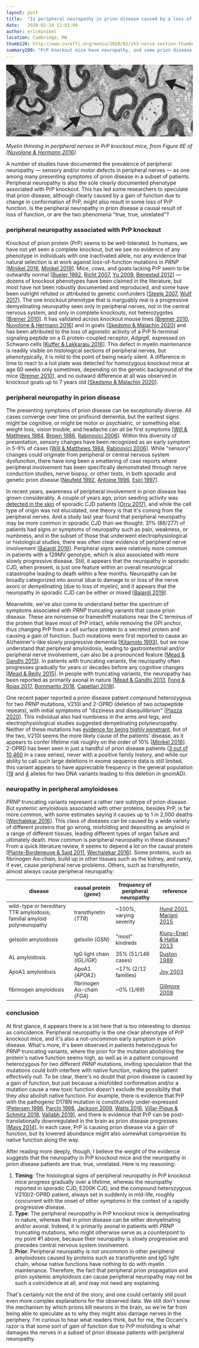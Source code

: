 ```yaml
---
layout: post
title:  "Is peripheral neuropathy in prion disease caused by a loss of PrP function?"
date:   2020-02-24 12:01:00
author: ericminikel
location: Cambridge, MA
thumb120: http://www.cureffi.org/media/2020/02/zh3-nerve-section-thumbnail.png
summary200: "PrP knockout mice have neuropathy, and some prion disease patients have neuropathy. Is there some role for loss of function in prion disease, or are the two phenomena true, true, unrelated?"
---
```


![](/media/2020/02/zh3-nerve-section.png)

*Myelin thinning in peripheral nerves in PrP knockout mice, from Figure 6E of [[Nuvolone & Hermann 2016]].*

A number of studies have documented the prevalence of peripheral neuropathy &mdash; sensory and/or motor defects in peripheral nerves &mdash; as one among many presenting symptoms of prion disease in a subset of patients. Peripheral neuropathy is also the sole clearly documented phenotype associated with PrP knockout. This has led some researchers to speculate that prion disease, although clearly caused by a gain of function due to change in conformation of PrP, might also result in some loss of PrP function. Is the peripheral neuropathy in prion disease a causal result of loss of function, or are the two phenomena "true, true, unrelated"?

### peripheral neuropathy associated with PrP knockout

Knockout of prion protein (PrP) seems to be well-tolerated. In humans, we have not yet seen a complete knockout, but we see no evidence of any phenotype in individuals with one inactivated allele, nor any evidence that natural selection is at work against loss-of-function mutations in *PRNP* [[Minikel 2016], [Minikel 2019]]. Mice, cows, and goats lacking PrP seem to be outwardly normal [[Bueler 1992], [Richt 2007], [Yu 2009], [Benestad 2012]] &mdash; dozens of knockout phenotypes have been claimed in the literature, but most have not been robustly documented and reproduced, and some have been outright refuted or attributed to genetic confunders [[Steele 2007], [Wulf 2017]]. The one knockout phenotype that is inarguably real is a progressive demyelinating neuropathy seen only in peripheral nerves, not in the central nervous system, and only in complete knockouts, not heterozygotes [[Bremer 2010]]. It has validated across knockout mouse lines [[Bremer 2010], [Nuvolone & Hermann 2016]] and in goats [[Skedsmo & Malachin 2020]] and has been attributed to the loss of agonistic activity of a PrP N-terminal signaling peptide on a G protein-coupled receptor, *Adgrg6*, expressed on Schwann cells [[Kuffer & Lakkaraju 2016]]. This defect in myelin maintenance is readily visible on histological sections of peripheral nerves, but phenotypically, it is mild to the point of being nearly silent. A difference in time to react to a hot plate was detected for homozygous knockout mice at age 60 weeks only sometimes, depending on the genetic background of the mice [[Bremer 2010]], and no outward difference at all was observed in knockout goats up to 7 years old [[Skedsmo & Malachin 2020]].

### peripheral neuropathy in prion disease

The presenting symptoms of prion disease can be exceptionally diverse. All cases converge over time on profound dementia, but the earliest signs might be cognitive, or might be motor or psychiatric, or something else: weight loss, vision trouble, and headache can all be first symptoms [[Will & Matthews 1984], [Brown 1986], [Rabinovici 2006]]. Within this diversity of presentation, sensory changes have been recognized as an early symptom in 5-9% of cases [[Will & Matthews 1984], [Rabinovici 2006]]. While "sensory" changes could originate from peripheral or central nervous system dysfunciton, there have long been a smattering of case reports where peripheral involvement has been specifically demonstrated through nerve conduction studies, nerve biopsy, or other tests, in both sporadic and genetic prion disease [[Neufeld 1992], [Antoine 1996], [Esiri 1997]].

In recent years, awareness of peripheral involvement in prion disease has grown considerably. A couple of years ago, prion seeding activity was [detected in the skin](/2017/12/08/skin-surgery-and-cjd/) of sporadic CJD patients [[Orru 2017]], and while the cell type of origin was not elucidated, one theory is that it's coming from the peripheral nerves. And a study last year found that peripheral neuropathy may be more common in sporadic CJD than we thought: 31% (86/277) of patients had signs or symptoms of neuropathy such as pain, weakness, or numbness, and in the subset of those that underwent electrophysiological or histological studies, there was often clear evidence of peripheral nerve involvement [[Baiardi 2019]]. Peripheral signs were relatively more common in patients with a 129MV genotype, which is also associated with more slowly progressive disease. Still, it appears that the neuropathy in sporadic CJD, when present, is just one feature within an overall neurological catastrophe leading to death within a few months. Neuropathy can be broadly categorized into axonal (due to damage to or loss of the nerve axon) or demyelinating (due to loss of myelin), and it appears that the neuropathy in sporadic CJD can be either or mixed [[Baiardi 2019]].

Meanwhile, we've also come to understand better the spectrum of symptoms associated with *PRNP* truncating variants that cause prion disease. These are nonsense or frameshift mutations near the C terminus of the protein that leave most of PrP intact, while removing the GPI anchor, thus changing PrP from a cell surface protein to a secreted protein and causing a gain of function. Such mutations were first reported to cause an Alzheimer's-like slowly progressive dementia [[Kitamoto 1993]], but we now understand that peripheral amyloidosis, leading to gastrointestinal and/or peripheral nerve involvement, can also be a pronounced feature [[Mead & Gandhi 2013]]. In patients with truncating variants, the neuropathy often progresses gradually for years or decades before any cognitive changes [[Mead & Reilly 2015]]. In people with truncating variants, the neuropathy has been reported as primarily axonal in nature [[Mead & Gandhi 2013], [Fong & Rojas 2017], [Bommarito 2018], [Capellari 2018]].

One recent paper reported a prion disease patient compound heterozygous for two *PRNP* mutations, V210I and 2-OPRD (deletion of two octapeptide repeats), with initial symptoms of "dizziness and disequilibrium" [[Piazza 2020]]. This individual also had numbness in the arms and legs, and electrophysiological studies suggested demyelinating polyneuropathy. Neither of these mutations has [evidence for being highly penetrant](/2017/04/24/annotating-the-literature-on-pathogenicity-of-prnp-variants/), but of the two, V210I seems the more likely cause of the patients' disease, as it appears to confer lifetime risk roughly on the order of 10% [[Minikel 2016]]. 2-OPRD has been seen in just a handful of prion disease patients ([3 out of 10,460](https://github.com/ericminikel/prnp_penetrance/blob/master/supplement/table_s01_surveillance_allele_counts.tsv) in a case series), never with a positive family history, and while our ability to call such large deletions in exome sequence data is still limited, this variant appears to have appreciable frequency in the general population ([19](https://gnomad.broadinstitute.org/variant/20-4680064-GCAGCCTCATGGTGGTGGCTGGGGGCAGCCCCATGGTGGTGGCTGGGGA-G?dataset=gnomad_r2_1) and [4](https://gnomad.broadinstitute.org/variant/20-4680025-CGGTGGTGGCTGGGGGCAGCCTCATGGTGGTGGCTGGGGGCAGCCTCAT-C?dataset=gnomad_r2_1) alleles for two DNA variants leading to this deletion in gnomAD).

### neuropathy in peripheral amyloidoses

*PRNP* truncating variants represent a rather rare subtype of prion disease. But systemic amyloidosis associated with other proteins, besides PrP, is far more common, with some estimates saying it causes up to 1 in 2,000 deaths [[Wechalekar 2016]]. This class of diseases can be caused by a wide variety of different proteins that go wrong, misfolding and depositing as amyloid in a range of different tissues, leading different types of organ failure and ultimately death. How common is peripheral neuropathy in these diseases? From a quick literature review, it seems to depend a lot on the causal protein [[Plante-Bordeneuve & Said 2011], [Wechalekar 2016]]. Some proteins, such as fibrinogen A&alpha;-chain, build up in other tissues such as the kidney, and rarely, if ever, cause peripheral nerve problems. Others, such as transthyretin, almost always cause peripheral neuropathy:

| disease | causal protein (*gene*) | frequency of peripheral neuropathy | reference |
| ---- | ---- | ---- | ---- |
| wild-type or hereditary TTR amyloidosis; familial amyloid polyneuropathy | transthyretin (*TTR*) | ~100%, varying severity | [Hund 2001], [Mariani 2015] |
| gelsolin amyloidosis | gelsolin (*GSN*) | "most" kindreds | [Kiuru-Enari & Haltia 2013] |
| AL amyloidosis | IgG light chain (*IGL*/*IGK*) | 35% (51/146 cases) | [Duston 1989] |
| ApoA1 amyloidosis | ApoA1 (*APOA1*) | ~17% (2/12 families) | [Joy 2003] |
| fibrinogen amyloidosis | fibrinogen A&alpha;-chain (*FGA*) | ~0% (1/69) | [Gillmore 2009] |

### conclusion

At first glance, it appears there is a lot here that is too interesting to dismiss as coincidence. Peripheral neuropathy is the one clear phenotype of PrP knockout mice, and it's also a not-uncommon early symptom in prion disease. What's more, it's been observed in patients heterozygous for *PRNP* truncating variants, where the prior for the mutation abolishing the protein's native function seems high, as well as in a patient compound heterozygous for two different *PRNP* mutations, inviting speculation that the mutations could both interfere with native function, making the patient effectively null. To be clear, there's no doubt that prion disease is caused by a gain of function, but just because a misfolded conformation and/or a mutation cause a new toxic function doesn't exclude the possibility that they *also* abolish native function. For example, there is evidence that PrP with the pathogenic D178N mutation is constitutively under-expressed [[Petersen 1996], [Parchi 1998], [Jackson 2009], [Watts 2016], [Villar-Pique & Schmitz 2018], [Vallabh 2019]], and there is evidence that PrP can be post-translationally downregulated in the brain as prion disease progresses [[Mays 2014]]. In each case, PrP is causing prion disease via a gain of function, but its lowered abundance might also somewhat compromise its native function along the way.

After reading more deeply, though, I believe the weight of the evidence suggests that the neuropathy in PrP knockout mice and the neuropathy in prion disease patients are true, true, unrelated. Here is my reasoning:

1. **Timing**: The histological signs of peripheral neuropathy in PrP knockout mice progress gradually over a lifetime, whereas the neuropathy reported in sporadic CJD, E200K CJD, and the compound heterozygous V210I/2-OPRD patient, always set in suddenly in mid-life, roughly concurrent with the onset of other symptoms in the context of a rapidly progressive disease.
2. **Type**: The peripheral neuropathy in PrP knockout mice is demyelinating in nature, whereas that in prion disease can be either demyelinating and/or axonal. Indeed, it is primarily axonal in patients with *PRNP* truncating mutations, who might otherwise serve as a counterpoint to my point #1 above, because their neuropathy is slowly progressive and precedes central nervous system involvement.
3. **Prior**: Peripheral neuropathy is not uncommon in other peripheral amyloidoses caused by proteins such as transthyretin and IgG light chain, whose native functions have nothing to do with myelin maintenance. Therefore, the fact that peripheral prion propagation and prion systemic amyloidosis can cause peripheral neuropathy may not be such a coincidence at all, and may not need any explaining.

That's certainly not the end of the story, and one could certainly still posit even more complex explanations for the observed data. We still don't know the mechanism by which prions kill neurons in the brain, so we're far from being able to speculate as to why they might also damage nerves in the periphery. I'm curious to hear what readers think, but for me, the Occam's razor is that some sort of gain of function due to PrP misfolding is what damages the nerves in a subset of prion disease patients with peripheral neuropathy.


[Will & Matthews 1984]: https://www.ncbi.nlm.nih.gov/pubmed/6368752 "Will RG, Matthews WB. A retrospective study of Creutzfeldt-Jakob disease in England and Wales 1970-79. I: Clinical features. J Neurol Neurosurg Psychiatry. 1984 Feb;47(2):134-40. PubMed PMID: 6368752; PubMed Central PMCID: PMC1027681."

[Brown 1986]: http://www.ncbi.nlm.nih.gov/pubmed/3539001 "Brown P, Cathala F, Castaigne P, Gajdusek DC. Creutzfeldt-Jakob disease: clinical analysis of a consecutive series of 230 neuropathologically verified cases. Ann Neurol. 1986 Nov;20(5):597-602. PubMed PMID: 3539001."

[Duston 1989]: https://www.ncbi.nlm.nih.gov/pubmed/2537065 "Duston MA, Skinner M, Anderson J, Cohen AS. Peripheral neuropathy as an early  marker of AL amyloidosis. Arch Intern Med. 1989 Feb;149(2):358-60. PubMed PMID: 2537065."

[Bueler 1992]: http://www.ncbi.nlm.nih.gov/pubmed/1373228 "Büeler H, Fischer M, Lang Y, Bluethmann H, Lipp HP, DeArmond SJ, Prusiner SB,  Aguet M, Weissmann C. Normal development and behaviour of mice lacking the neuronal cell-surface PrP protein. Nature. 1992 Apr 16;356(6370):577-82. PubMed PMID: 1373228."

[Neufeld 1992]: https://www.ncbi.nlm.nih.gov/pubmed/1362595 "Neufeld MY, Josiphov J, Korczyn AD. Demyelinating peripheral neuropathy in Creutzfeldt-Jakob disease. Muscle Nerve. 1992 Nov;15(11):1234-9. PubMed PMID: 1362595."

[Kitamoto 1993]: https://www.ncbi.nlm.nih.gov/pubmed/8097911 "Kitamoto T, Iizuka R, Tateishi J. An amber mutation of prion protein in Gerstmann-Sträussler syndrome with mutant PrP plaques. Biochem Biophys Res Commun. 1993 Apr 30;192(2):525-31. PubMed PMID: 8097911."

[Antoine 1996]: https://www.ncbi.nlm.nih.gov/pubmed/8780103 "Antoine JC, Laplanche JL, Mosnier JF, Beaudry P, Chatelain J, Michel D. Demyelinating peripheral neuropathy with Creutzfeldt-Jakob disease and mutation at codon 200 of the prion protein gene. Neurology. 1996 Apr;46(4):1123-7. PubMed  PMID: 8780103."

[Petersen 1996]: https://www.ncbi.nlm.nih.gov/pubmed/8647879 "Petersen RB, Parchi P, Richardson SL, Urig CB, Gambetti P. Effect of the D178N mutation and the codon 129 polymorphism on the metabolism of the prion protein. J Biol Chem. 1996 May 24;271(21):12661-8. PubMed PMID: 8647879."

[Esiri 1997]: https://www.ncbi.nlm.nih.gov/pubmed/9065568 "Esiri MM, Gordon WI, Collinge J, Patten JS. Peripheral neuropathy in Creutzfeldt-Jakob disease. Neurology. 1997 Mar;48(3):784. PubMed PMID: 9065568."

[Parchi 1998]: https://www.ncbi.nlm.nih.gov/pubmed/9669705 "Parchi P, Petersen RB, Chen SG, Autilio-Gambetti L, Capellari S, Monari L, Cortelli P, Montagna P, Lugaresi E, Gambetti P. Molecular pathology of fatal familial insomnia. Brain Pathol. 1998 Jul;8(3):539-48. Review. PubMed PMID: 9669705."

[Shmerling 1998]: http://www.ncbi.nlm.nih.gov/pubmed/9568713 "Shmerling D, Hegyi I, Fischer M, Blättler T, Brandner S, Götz J, Rülicke T, Flechsig E, Cozzio A, von Mering C, Hangartner C, Aguzzi A, Weissmann C. Expression of amino-terminally truncated PrP in the mouse leading to ataxia and specific cerebellar lesions. Cell. 1998 Apr 17;93(2):203-14. PubMed PMID: 9568713."

[Hund 2001]: https://www.ncbi.nlm.nih.gov/pubmed/11261421 "Hund E, Linke RP, Willig F, Grau A. Transthyretin-associated neuropathic amyloidosis. Pathogenesis and treatment. Neurology. 2001 Feb 27;56(4):431-5. Review. PubMed PMID: 11261421."

[Joy 2003]: https://www.ncbi.nlm.nih.gov/pubmed/14636880 "Joy T, Wang J, Hahn A, Hegele RA. APOA1 related amyloidosis: a case report and literature review. Clin Biochem. 2003 Nov;36(8):641-5. Review. PubMed PMID: 14636880."

[Rabinovici 2006]: http://www.ncbi.nlm.nih.gov/pubmed/16434680 "Rabinovici GD, Wang PN, Levin J, Cook L, Pravdin M, Davis J, DeArmond SJ, Barbaro NM, Martindale J, Miller BL, Geschwind MD. First symptom in sporadic Creutzfeldt-Jakob disease. Neurology. 2006 Jan 24;66(2):286-7. PubMed PMID: 16434680."

[Li 2007]: https://www.ncbi.nlm.nih.gov/pubmed/17245437/ "Li A, Christensen HM, Stewart LR, Roth KA, Chiesa R, Harris DA. Neonatal lethality in transgenic mice expressing prion protein with a deletion of residues 105-125. EMBO J. 2007 Jan 24;26(2):548-58. PubMed PMID: 17245437; PubMed Central  PMCID: PMC1783448."

[Steele 2007]: http://www.ncbi.nlm.nih.gov/pubmed/19164918/ "Steele AD, Lindquist S, Aguzzi A. The prion protein knockout mouse: a phenotype under challenge. Prion. 2007 Apr-Jun;1(2):83-93. Epub 2007 Apr 25. PubMed PMID: 19164918; PubMed Central PMCID: PMC2634447."

[Richt 2007]: http://www.ncbi.nlm.nih.gov/pubmed/17195841/ "Richt JA, Kasinathan P, Hamir AN, Castilla J, Sathiyaseelan T, Vargas F, Sathiyaseelan J, Wu H, Matsushita H, Koster J, Kato S, Ishida I, Soto C, Robl JM, Kuroiwa Y. Production of cattle lacking prion protein. Nat Biotechnol. 2007 Jan;25(1):132-8. Epub 2006 Dec 31. PubMed PMID: 17195841; PubMed Central PMCID: PMC2813193."

[Gillmore 2009]: https://www.ncbi.nlm.nih.gov/pubmed/19073821/ "Gillmore JD, Lachmann HJ, Rowczenio D, Gilbertson JA, Zeng CH, Liu ZH, Li LS,  Wechalekar A, Hawkins PN. Diagnosis, pathogenesis, treatment, and prognosis of hereditary fibrinogen A alpha-chain amyloidosis. J Am Soc Nephrol. 2009 Feb;20(2):444-51. doi: 10.1681/ASN.2008060614. Epub 2008 Dec 10. PubMed PMID: 19073821; PubMed Central PMCID: PMC2637055."

[Yu 2009]: http://www.ncbi.nlm.nih.gov/pubmed/18951376 "Yu G, Chen J, Xu Y, Zhu C, Yu H, Liu S, Sha H, Chen J, Xu X, Wu Y, Zhang A, Ma J, Cheng G. Generation of goats lacking prion protein. Mol Reprod Dev. 2009 Jan;76(1):3. doi: 10.1002/mrd.20960. PubMed PMID: 18951376."

[Jackson 2009]: http://www.ncbi.nlm.nih.gov/pubmed/19709627 "Jackson WS, Borkowski AW, Faas H, Steele AD, King OD, Watson N, Jasanoff A,Lindquist S. Spontaneous generation of prion infectivity in fatal familial insomnia knockin mice. Neuron. 2009 Aug 27;63(4):438-50. doi:10.1016/j.neuron.2009.07.026. PubMed PMID: 19709627; PubMed Central PMCID:PMC2775465."

[Bremer 2010]: http://www.ncbi.nlm.nih.gov/pubmed/20098419 "Bremer J, Baumann F, Tiberi C, Wessig C, Fischer H, Black P, Steele AD, Toyka KV, Nave KA, Weis J, Aguzzi A. Axonal prion protein is required for peripheral myelin maintenance. Nat Neurosci. 2010 Mar, 13 (3): 310-8. doi: 10.1038 / nn.2483. Epub 2010 Jan 24 PubMed PMID: 20098419"

[Plante-Bordeneuve & Said 2011]: https://www.ncbi.nlm.nih.gov/pubmed/22094129 "Planté-Bordeneuve V, Said G. Familial amyloid polyneuropathy. Lancet Neurol. 2011 Dec;10(12):1086-97. doi: 10.1016/S1474-4422(11)70246-0. Review. PubMed PMID: 22094129."

[Benestad 2012]: http://www.ncbi.nlm.nih.gov/pubmed/23249298 "Benestad SL, Austbø L, Tranulis MA, Espenes A, Olsaker I. Healthy goats naturally devoid of prion protein. Vet Res. 2012 Dec 18;43:87. doi: 10.1186/1297-9716-43-87. PubMed PMID: 23249298; PubMed Central PMCID: PMC3542104."

[Kiuru-Enari & Haltia 2013]: https://www.ncbi.nlm.nih.gov/pubmed/23931809 "Kiuru-Enari S, Haltia M. Hereditary gelsolin amyloidosis. Handb Clin Neurol. 2013;115:659-81. doi: 10.1016/B978-0-444-52902-2.00039-4. Review. PubMed PMID: 23931809."

[Mead & Gandhi 2013]: https://www.ncbi.nlm.nih.gov/pubmed/24224623/ "Mead S, Gandhi S, Beck J, Caine D, Gallujipali D, Carswell C, Hyare H, Joiner  S, Ayling H, Lashley T, Linehan JM, Al-Doujaily H, Sharps B, Revesz T, Sandberg MK, Reilly MM, Koltzenburg M, Forbes A, Rudge P, Brandner S, Warren JD, Wadsworth JDF, Wood NW, Holton JL, Collinge J. A novel prion disease associated with diarrhea and autonomic neuropathy. N Engl J Med. 2013 Nov 14;369(20):1904-14. doi: 10.1056/NEJMoa1214747. Erratum in: N Engl J Med. 2014 Jan 9;370(2):188. Gallujipali, Dillip [corrected to Gajulapalli, Dilip]. PubMed PMID: 24224623; PubMed Central PMCID: PMC3863770."

[Mays 2014]: http://www.ncbi.nlm.nih.gov/pubmed/24430187 "Mays CE, Kim C, Haldiman T, van der Merwe J, Lau A, Yang J, Grams J, Di Bari MA, Nonno R, Telling GC, Kong Q, Langeveld J, McKenzie D, Westaway D, Safar JG. Prion disease tempo determined by host-dependent substrate reduction. J Clin Invest. 2014 Feb 3;124(2):847-58. doi: 10.1172/JCI72241. Epub 2014 Jan 16. PubMed PMID: 24430187; PubMed Central PMCID: PMC3904628."

[Mariani 2015]: https://www.ncbi.nlm.nih.gov/pubmed/26369527 "Mariani LL, Lozeron P, Théaudin M, Mincheva Z, Signate A, Ducot B, Algalarrondo V, Denier C, Adam C, Nicolas G, Samuel D, Slama MS, Lacroix C, Misrahi M, Adams D; French Familial Amyloid Polyneuropathies Network (CORNAMYL) Study Group. Genotype-phenotype correlation and course of transthyretin familial  amyloid polyneuropathies in France. Ann Neurol. 2015 Dec;78(6):901-16. doi: 10.1002/ana.24519. Epub 2015 Oct 7. PubMed PMID: 26369527; PubMed Central PMCID:  PMC4738459."

[Mead & Reilly 2015]: https://www.ncbi.nlm.nih.gov/pubmed/25623792 "Mead S, Reilly MM. A new prion disease: relationship with central and peripheral amyloidoses. Nat Rev Neurol. 2015 Feb;11(2):90-7. doi: 10.1038/nrneurol.2014.263. Epub 2015 Jan 27. Review. PubMed PMID: 25623792."

[Nuvolone & Hermann 2016]: http://www.ncbi.nlm.nih.gov/pubmed/26926995 "Nuvolone M, Hermann M, Sorce S, Russo G, Tiberi C, Schwarz P, Minikel E, Sanoudou D, Pelczar P, Aguzzi A. Strictly co-isogenic C57BL/6J-Prnp-/- mice: A rigorous resource for prion science. J Exp Med. 2016 Mar 7;213(3):313-27. doi: 10.1084/jem.20151610. Epub 2016 Feb 29. PubMed PMID: 26926995; PubMed Central PMCID: PMC4813672."

[Minikel 2016]: http://www.ncbi.nlm.nih.gov/pubmed/26791950 "Minikel EV, Vallabh SM, Lek M, Estrada K, Samocha KE, Sathirapongsasuti JF, McLean CY, Tung JY, Yu LP, Gambetti P, Blevins J, Zhang S, Cohen Y, Chen W, Yamada M, Hamaguchi T, Sanjo N, Mizusawa H, Nakamura Y, Kitamoto T, Collins SJ, Boyd A, Will RG, Knight R, Ponto C, Zerr I, Kraus TF, Eigenbrod S, Giese A, Calero M, de Pedro-Cuesta J, Haïk S, Laplanche JL, Bouaziz-Amar E, Brandel JP, Capellari S, Parchi P, Poleggi A, Ladogana A, O'Donnell-Luria AH, Karczewski KJ,  Marshall JL, Boehnke M, Laakso M, Mohlke KL, Kähler A, Chambert K, McCarroll S, Sullivan PF, Hultman CM, Purcell SM, Sklar P, van der Lee SJ, Rozemuller A, Jansen C, Hofman A, Kraaij R, van Rooij JG, Ikram MA, Uitterlinden AG, van Duijn  CM; Exome Aggregation Consortium (ExAC), Daly MJ, MacArthur DG. Quantifying prion disease penetrance using large population control cohorts. Sci Transl Med. 2016 Jan 20;8(322):322ra9. doi: 10.1126/scitranslmed.aad5169. PubMed PMID: 26791950."

[Wechalekar 2016]: https://www.ncbi.nlm.nih.gov/pubmed/26719234 "Wechalekar AD, Gillmore JD, Hawkins PN. Systemic amyloidosis. Lancet. 2016 Jun 25;387(10038):2641-2654. doi: 10.1016/S0140-6736(15)01274-X. Epub 2015 Dec 21. Review. PubMed PMID: 26719234."

[Watts 2016]: http://www.ncbi.nlm.nih.gov/pubmed/27350609 "Watts JC, Giles K, Bourkas ME, Patel S, Oehler A, Gavidia M, Bhardwaj S, Lee J, Prusiner SB. Towards authentic transgenic mouse models of heritable PrP prion  diseases. Acta Neuropathol. 2016 Jun 28. [Epub ahead of print] PubMed PMID: 27350609."

[Kuffer & Lakkaraju 2016]: https://www.ncbi.nlm.nih.gov/pubmed/27501152 "Küffer A, Lakkaraju AK, Mogha A, Petersen SC, Airich K, Doucerain C, Marpakwar R, Bakirci P, Senatore A, Monnard A, Schiavi C, Nuvolone M, Grosshans B, Hornemann S, Bassilana F, Monk KR, Aguzzi A. The prion protein is an agonistic ligand of the G protein-coupled receptor Adgrg6. Nature. 2016 Aug 8. doi: 10.1038/nature19312. [Epub ahead of print] PubMed PMID: 27501152."

[Orru 2017]: https://www.ncbi.nlm.nih.gov/pubmed/29167394/ "Orrú CD, Yuan J, Appleby BS, Li B, Li Y, Winner D, Wang Z, Zhan YA, Rodgers M, Rarick J, Wyza RE, Joshi T, Wang GX, Cohen ML, Zhang S, Groveman BR, Petersen RB, Ironside JW, Quiñones-Mateu ME, Safar JG, Kong Q, Caughey B, Zou WQ. Prion seeding activity and infectivity in skin samples from patients with sporadic Creutzfeldt-Jakob disease. Sci Transl Med. 2017 Nov 22;9(417). pii: eaam7785. doi: 10.1126/scitranslmed.aam7785. PubMed PMID: 29167394; PubMed Central PMCID: PMC5744860."

[Wulf 2017]: https://www.ncbi.nlm.nih.gov/pubmed/28464931 "Wulf MA, Senatore A, Aguzzi A. The biological function of the cellular prion protein: an update. BMC Biol. 2017 May 2;15(1):34. doi: 10.1186/s12915-017-0375-5. Review. PubMed PMID: 28464931; PubMed Central PMCID: PMC5412054."

[Fong & Rojas 2017]: https://www.ncbi.nlm.nih.gov/pubmed/27716661 "Fong JC, Rojas JC, Bang J, Legati A, Rankin KP, Forner S, Miller ZA, Karydas AM, Coppola G, Grouse CK, Ralph J, Miller BL, Geschwind MD. Genetic Prion Disease Caused by PRNP Q160X Mutation Presenting with an Orbitofrontal Syndrome, Cyclic Diarrhea, and Peripheral Neuropathy. J Alzheimers Dis. 2017;55(1):249-258. PubMed PMID: 27716661; PubMed Central PMCID: PMC5149415."

[Capellari 2018]: https://www.ncbi.nlm.nih.gov/pubmed/29928661 "Capellari S, Baiardi S, Rinaldi R, Bartoletti-Stella A, Graziano C, Piras S, Calandra-Buonaura G, D'Angelo R, Terziotti C, Lodi R, Donadio V, Pironi L, Cortelli P, Parchi P. Two novel PRNP truncating mutations broaden the spectrum of prion amyloidosis. Ann Clin Transl Neurol. 2018 Apr 26;5(6):777-783. doi: 10.1002/acn3.568. eCollection 2018 Jun. PubMed PMID: 29928661; PubMed Central PMCID: PMC5989776."

[Bommarito 2018]: https://www.ncbi.nlm.nih.gov/pubmed/29984897 "Bommarito G, Cellerino M, Prada V, Venturi C, Capellari S, Cortelli P, Mancardi GL, Parchi P, Schenone A. A novel prion protein gene-truncating mutation causing autonomic neuropathy and diarrhea. Eur J Neurol. 2018 Aug;25(8):e91-e92.  doi: 10.1111/ene.13665. PubMed PMID: 29984897."

[Villar-Pique & Schmitz 2018]: https://www.ncbi.nlm.nih.gov/pubmed/30062673 "Villar-Piqué A, Schmitz M, Lachmann I, Karch A, Calero O, Stehmann C, Sarros S, Ladogana A, Poleggi A, Santana I, Ferrer I, Mitrova E, Žáková D, Pocchiari M,  Baldeiras I, Calero M, Collins SJ, Geschwind MD, Sánchez-Valle R, Zerr I, Llorens F. Cerebrospinal Fluid Total Prion Protein in the Spectrum of Prion Diseases. Mol Neurobiol. 2018 Jul 30. doi: 10.1007/s12035-018-1251-1. [Epub ahead of print] PubMed PMID: 30062673."

[Minikel 2019]: https://www.biorxiv.org/content/10.1101/530881v1 "Minikel EV, Karczewski KJ, Martin HC, Cummings BB, Whiffin N, Alfoldi J, Trembath RC, van Heel DA, Daly MJ, Schreiber SL, MacArthur DG. Evaluating potential drug targets through human loss-of-function genetic variation. bioRxiv. 2019 Jan 28;530881."

[Baiardi 2019]: https://www.ncbi.nlm.nih.gov/pubmed/30355606 "Baiardi S, Redaelli V, Ripellino P, Rossi M, Franceschini A, Moggio M, Sola P, Ladogana A, Fociani P, Magherini A, Capellari S, Giese A, Caughey B, Caroppo P, Parchi P. Prion-related peripheral neuropathy in sporadic Creutzfeldt-Jakob disease. J Neurol Neurosurg Psychiatry. 2019 Apr;90(4):424-427. doi: 10.1136/jnnp-2018-319221. Epub 2018 Oct 24. PubMed PMID: 30355606."

[Vallabh 2019]: http://dx.doi.org/10.1101/2019.12.13.19014217 "Vallabh SM, Minikel EV, Williams VJ, Carlyle R, McManus AJ, Wennick CD, Bolling A, Trombetta BA, Urick D, Nobuhara CK, Gerber J, Duddy H, Lachmann I, Stehmann C, Collins SJ, Blennow K, Zetterberg H, Arnold SE. Cerebrospinal fluid and plasma biomarkers in individuals at risk for genetic prion disease. medRxiv. 2019 Dec 15. http://dx.doi.org/10.1101/2019.12.13.19014217"

[Skedsmo & Malachin 2020]: https://www.ncbi.nlm.nih.gov/pubmed/31907995 "Skedsmo FS, Malachin G, Våge DI, Hammervold MM, Salvesen Ø, Ersdal C, Ranheim  B, Stafsnes MH, Bartosova Z, Bruheim P, Jäderlund KH, Matiasek K, Espenes A, Tranulis MA. Demyelinating polyneuropathy in goats lacking prion protein. FASEB J. 2020 Feb;34(2):2359-2375. doi: 10.1096/fj.201902588R. Epub 2019 Dec 13. PubMed PMID: 31907995."

[Piazza 2020]: https://www.ncbi.nlm.nih.gov/pubmed/31953922 "Piazza M, Prior TW, Khalsa PS, Appleby B. A case report of genetic prion disease with two different PRNP variants. Mol Genet Genomic Med. 2020 Jan 17:e1134. doi: 10.1002/mgg3.1134. [Epub ahead of print] PubMed PMID: 31953922."


